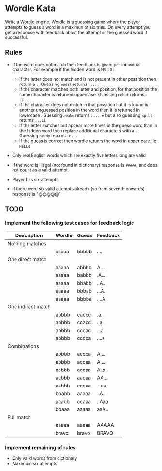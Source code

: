 # Wordle Kata
Write a Wordle engine.
Wordle is a guessing game where the player attempts to guess a word in a maximun of six tries. On every attempt you get a response with feedback about the attempt or the guessed word if successful.


## Rules
* If the word does not match then feedback is given per individual character. For example if the hidden word is `HELLO` :
  * If the letter does not match and is not present in other possition then return a `.`. Guessing `audit` returns `.....`
  * If the character matches both letter and position, for that position the same character is returned uppercase. Guessing `rebut` returns : `.E...`
  * If the character does not match in that possition but it is found in another unguessed position in the word then it is returned in lowercase : Guessing `awake` returns : `....e` but also guessing `spill` returns `...Ll`
  * If the letter matches but appear more times in the guess word than in the hidden word then replace additional characters with a `.`.  Guessing `needy` returns `.E...`
  * If the guess is correct then wordle retunrs the word in upper case, ie: `HELLO`

* Only real English words which are exactly five letters long are valid
* If the word is illegal (not found in dictionary) response is `#####`, and does not count as a valid attempt.
* Player has six attempts
* If there were six valid attempts already (so from seventh onwards) response is "@@@@@"

## TODO

### Implement the following test cases for feedback logic

| Description        |Wordle|Guess|Feedback|
|--------------------|---|---|---|
| Nothing matches    | | |
|                    |aaaaa|bbbbb|.....|
| One direct match   | | |
| | aaaaa              |abbbb|A....|
| | aaaaa              |babbb|.A...|
| | aaaaa              |bbabb|..A..|
| | aaaaa              |bbbab|...A.|
| | aaaaa              |bbbba|....A|
| One indirect match | | |
| | abbbb              |caccc|.a...|
| | abbbb              |ccacc|..a..|
| | abbbb              |cccac|...a.|
| | abbbb              |cccca|....a|
| Combinations       | | | |
| | abbbb              |accca|A....|
| | abbbb              |accaa|A....|
| | aabbb              |accaa|A..a.|
| | aabbb              |aacaa|AA...|
| | aabbb              |cccaa|...aa|
| | bbabb              |aaaaa|..A..|
| | aaabb              |ccaaa|..Aaa|
| | bbaaa              |aaaaa|aaA..|
| Full match         | | |
| | aaaaa              |aaaaa|AAAAA|
| | bravo              |bravo|BRAVO|


### Implement remaining of rules
* Only valid words from dictionary
* Maximum six attempts
